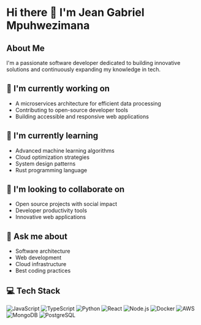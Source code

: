 # Hi there 👋 I'm Jean Gabriel Mpuhwezimana

## About Me
I'm a passionate software developer dedicated to building innovative solutions and continuously expanding my knowledge in tech.

## 🔭 I'm currently working on
- A microservices architecture for efficient data processing
- Contributing to open-source developer tools
- Building accessible and responsive web applications

## 🌱 I'm currently learning
- Advanced machine learning algorithms
- Cloud optimization strategies
- System design patterns
- Rust programming language

## 👯 I'm looking to collaborate on
- Open source projects with social impact
- Developer productivity tools
- Innovative web applications

## 💬 Ask me about
- Software architecture
- Web development
- Cloud infrastructure
- Best coding practices

## 💻 Tech Stack
![JavaScript](https://img.shields.io/badge/JavaScript-F7DF1E?style=for-the-badge&logo=javascript&logoColor=black)
![TypeScript](https://img.shields.io/badge/TypeScript-007ACC?style=for-the-badge&logo=typescript&logoColor=white)
![Python](https://img.shields.io/badge/Python-3776AB?style=for-the-badge&logo=python&logoColor=white)
![React](https://img.shields.io/badge/React-20232A?style=for-the-badge&logo=react&logoColor=61DAFB)
![Node.js](https://img.shields.io/badge/Node.js-339933?style=for-the-badge&logo=nodedotjs&logoColor=white)
![Docker](https://img.shields.io/badge/Docker-2CA5E0?style=for-the-badge&logo=docker&logoColor=white)
![AWS](https://img.shields.io/badge/AWS-232F3E?style=for-the-badge&logo=amazon-aws&logoColor=white)
![MongoDB](https://img.shields.io/badge/MongoDB-4EA94B?style=for-the-badge&logo=mongodb&logoColor=white)
![PostgreSQL](https://img.shields.io/badge/PostgreSQL-316192?style=for-the-badge&logo=postgresql&logoColor=white)
